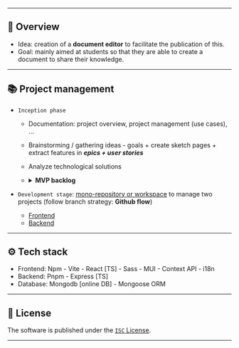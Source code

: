 ***
## 🎯 Overview
- Idea: creation of a **document editor** to facilitate the publication of this.
- Goal: mainly aimed at students so that they are able to create a document to share their knowledge.

***
## 📚 Project management
- `Inception phase`
  - Documentation: project overview, project management (use cases), ...
  - Brainstorming / gathering ideas - goals + create sketch pages + extract features in ***epics + user stories***
  - Analyze technological solutions
  - <details><summary><strong>MVP backlog</strong></summary>
    
    | **Epic**                    | **User story**
    | :-:                         | :-:                
    | **Home**               | Access main page <br> Create post <br> See posts <br> Change language  <br>  Change theme
    | **Edition**            | Edit post form <br> Preview post <br> Publish post
    | **Visualization**      | See list of posts <br> Filter list of posts <br> View post content
  </details>

- `Development stage`: <ins>mono-repository or workspace</ins> to manage two projects (follow branch strategy: **Github flow**)
  - [Frontend](../frontend/README.md)
  - [Backend](../backend/README.md)

***
## ⚙️ Tech stack
- Frontend: Npm - Vite - React [TS] - Sass - MUI - Context API - i18n
- Backend: Pnpm - Express [TS]
- Database: Mongodb [online DB] - Mongoose ORM

***
## 📝 License
The software is published under the [`ISC` License](../LICENSE).

***